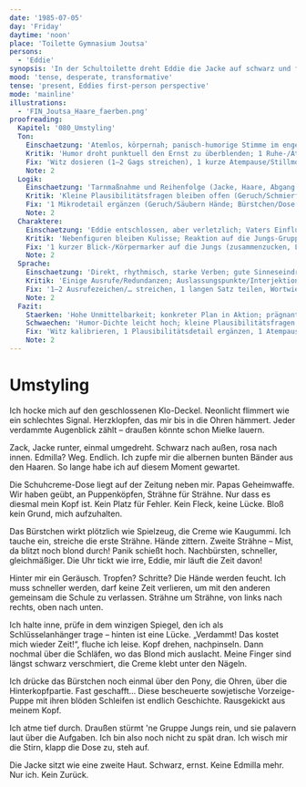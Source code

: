 ```yaml
---
date: '1985-07-05'
day: 'Friday'
daytime: 'noon'
place: 'Toilette Gymnasium Joutsa'
persons:
  - 'Eddie'
synopsis: 'In der Schultoilette dreht Eddie die Jacke auf schwarz und färbt hastig mit Schuhcreme die Haare, um unerkannt mit den anderen das Gebäude zu verlassen.'
mood: 'tense, desperate, transformative'
tense: 'present, Eddies first-person perspective'
mode: 'mainline'
illustrations:
  - 'FIN_Joutsa_Haare_faerben.png'
proofreading:
  Kapitel: '080_Umstyling'
  Ton:
    Einschaetzung: 'Atemlos, körpernah; panisch‑humorige Stimme im engen Toilettenraum.'
    Kritik: 'Humor droht punktuell den Ernst zu überblenden; 1 Ruhe-/Atempause vor dem Aufbruch würde die Spannung steigern.'
    Fix: 'Witz dosieren (1–2 Gags streichen), 1 kurze Atempause/Stillmoment setzen, 1 Satz echte Verunsicherung („erkenne ich mich noch?“).'
    Note: 2
  Logik:
    Einschaetzung: 'Tarnmaßnahme und Reihenfolge (Jacke, Haare, Abgang mit Gruppe) sind plausibel.'
    Kritik: 'Kleine Plausibilitätsfragen bleiben offen (Geruch/Schmierflecken, Entsorgung/Verstauen des Bürstchens).'
    Fix: '1 Mikrodetail ergänzen (Geruch/Säubern Hände; Bürstchen/Dose verstauen), Abgang im Pulk kurz markieren.'
    Note: 2
  Charaktere:
    Einschaetzung: 'Eddie entschlossen, aber verletzlich; Vaters Einfluss spürbar.'
    Kritik: 'Nebenfiguren bleiben Kulisse; Reaktion auf die Jungs-Gruppe könnte Eddies Nervosität noch stärker spiegeln.'
    Fix: '1 kurzer Blick-/Körpermarker auf die Jungs (zusammenzucken, Luft anhalten), 1 Dank/Fluch an Papa als Gedankensplitter.'
    Note: 2
  Sprache:
    Einschaetzung: 'Direkt, rhythmisch, starke Verben; gute Sinneseindrücke (Licht, Geräusche, Haptik).'
    Kritik: 'Einige Ausrufe/Redundanzen; Auslassungspunkte/Interjektionen minimal straffen.'
    Fix: '1–2 Ausrufezeichen/… streichen, 1 langen Satz teilen, Wortwiederholung reduzieren.'
    Note: 2
  Fazit:
    Staerken: 'Hohe Unmittelbarkeit; konkreter Plan in Aktion; prägnantes Impro‑Detail (Schuhcreme).'
    Schwaechen: 'Humor-Dichte leicht hoch; kleine Plausibilitätsfragen (Geruch/Schmiere).'
    Fix: 'Witz kalibrieren, 1 Plausibilitätsdetail ergänzen, 1 Atempause setzen.'
    Note: 2
---
```


# Umstyling

Ich hocke mich auf den geschlossenen Klo-Deckel. Neonlicht flimmert wie ein
schlechtes Signal. Herzklopfen, das mir bis in die Ohren hämmert. Jeder
verdammte Augenblick zählt – draußen könnte schon Mielke lauern.

Zack, Jacke runter, einmal umgedreht. Schwarz nach außen, rosa nach innen.
Edmilla? Weg. Endlich. Ich zupfe mir die albernen bunten Bänder aus den Haaren.
So lange habe ich auf diesem Moment gewartet.

Die Schuhcreme-Dose liegt auf der Zeitung neben mir. Papas Geheimwaffe. Wir
haben geübt, an Puppenköpfen, Strähne für Strähne. Nur dass es diesmal mein Kopf
ist. Kein Platz für Fehler. Kein Fleck, keine Lücke. Bloß kein Grund, mich
aufzuhalten.

Das Bürstchen wirkt plötzlich wie Spielzeug, die Creme wie Kaugummi. Ich tauche
ein, streiche die erste Strähne. Hände zittern. Zweite Strähne – Mist, da blitzt
noch blond durch! Panik schießt hoch. Nachbürsten, schneller, gleichmäßiger. Die
Uhr tickt wie irre, Eddie, mir läuft die Zeit davon!

Hinter mir ein Geräusch. Tropfen? Schritte? Die Hände werden feucht. Ich muss
schneller werden, darf keine Zeit verlieren, um mit den anderen gemeinsam die
Schule zu verlassen. Strähne um Strähne, von links nach rechts, oben nach unten.

Ich halte inne, prüfe in dem winzigen Spiegel, den ich als Schlüsselanhänger
trage – hinten ist eine Lücke. „Verdammt! Das kostet mich wieder Zeit!“, fluche
ich leise. Kopf drehen, nachpinseln. Dann nochmal über die Schläfen, wo das
Blond mich auslacht. Meine Finger sind längst schwarz verschmiert, die Creme
klebt unter den Nägeln.

Ich drücke das Bürstchen noch einmal über den Pony, die Ohren, über die
Hinterkopfpartie. Fast geschafft... Diese bescheuerte sowjetische Vorzeige-Puppe
mit ihren blöden Schleifen ist endlich Geschichte. Rausgekickt aus meinem Kopf.

Ich atme tief durch. Draußen stürmt 'ne Gruppe Jungs rein, und sie palavern laut
über die Aufgaben. Ich bin also noch nicht zu spät dran. Ich wisch mir die
Stirn, klapp die Dose zu, steh auf.

Die Jacke sitzt wie eine zweite Haut. Schwarz, ernst. Keine Edmilla mehr. Nur
ich. Kein Zurück.
